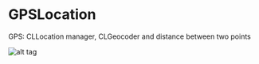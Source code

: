 GPSLocation
===========

GPS: CLLocation manager, CLGeocoder and distance between two points

![alt tag](https://raw.github.com/Nubaslon/GPSLocation/example.png)
